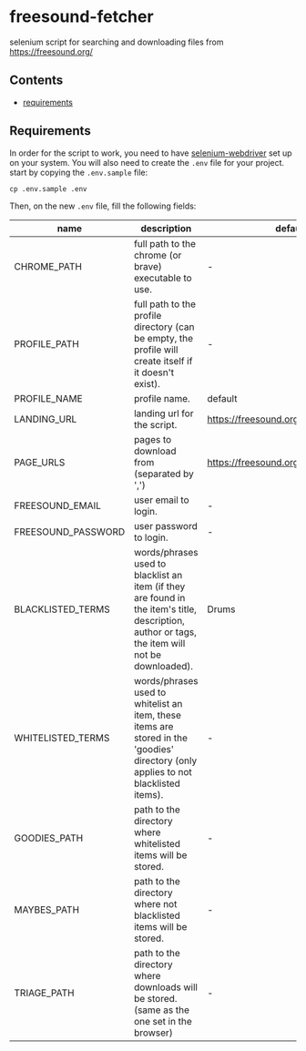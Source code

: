 # freesound-fetcher
selenium script for searching and downloading files from https://freesound.org/

## Contents

 - [requirements](#requirements)



 ## Requirements

 In order for the script to work, you need to have [selenium-webdriver](https://www.selenium.dev/documentation/getting_started/) set up on your system.
 You will also need to create the `.env` file for your project.
 start by copying the `.env.sample` file:

```
cp .env.sample .env
```

 Then, on the new `.env` file, fill the following fields:

 | name | description | default |
 |------|-------------|---------|
 | CHROME_PATH | full path to the chrome (or brave) executable to use. | - |
 | PROFILE_PATH | full path to the profile directory (can be empty, the profile will create itself if it doesn't exist).  | - |
 | PROFILE_NAME | profile name. | default |
 | LANDING_URL | landing url for the script. | https://freesound.org/ |
 | PAGE_URLS | pages to download from (separated by ',') | https://freesound.org/browse/tags/sfx/ |
 | FREESOUND_EMAIL | user email to login. | - |
 | FREESOUND_PASSWORD | user password to login. | - |
 | BLACKLISTED_TERMS | words/phrases used to blacklist an item (if they are found in the item's title, description, author or tags, the item will not be downloaded). | Drums |
 | WHITELISTED_TERMS | words/phrases used to whitelist an item, these items are stored in the 'goodies' directory (only applies to not blacklisted items). | - |
 | GOODIES_PATH | path to the directory where whitelisted items will be stored. | - |
 | MAYBES_PATH | path to the directory where not blacklisted items will be stored. | - |
 | TRIAGE_PATH | path to the directory where downloads will be stored. (same as the one set in the browser) | - |
 
